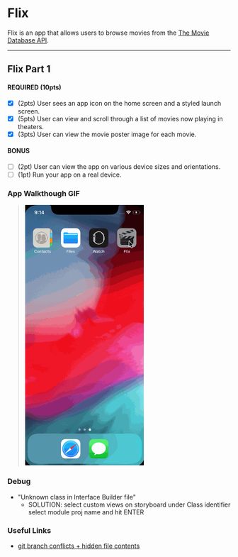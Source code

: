 # Flix

Flix is an app that allows users to browse movies from the [The Movie Database API](http://docs.themoviedb.apiary.io/#).

---

## Flix Part 1

#### REQUIRED (10pts)
- [x] (2pts) User sees an app icon on the home screen and a styled launch screen.
- [x] (5pts) User can view and scroll through a list of movies now playing in theaters.
- [x] (3pts) User can view the movie poster image for each movie.

#### BONUS
- [ ] (2pt) User can view the app on various device sizes and orientations.
- [ ] (1pt) Run your app on a real device.

### App Walkthough GIF
> ![Walkthrough](gifs/flix8.gif)



### Debug
- "Unknown class in Interface Builder file"
  - SOLUTION: select custom views on storyboard under Class identifier select module proj name and hit ENTER
### Useful Links
- [git branch conflicts + hidden file contents](https://guides.codepath.com/ios/Using-Git-with-Terminal)
